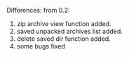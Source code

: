 Differences: from 0.2:
1) zip archive view function added.
2) saved unpacked archives list added.
3) delete saved dir function added.
4) some bugs fixed
